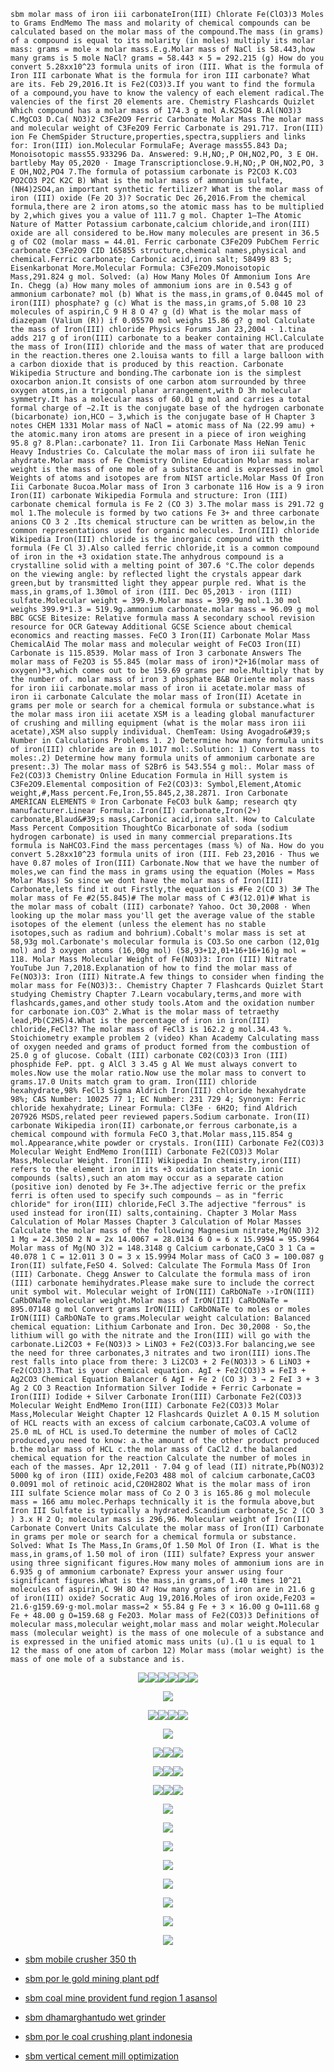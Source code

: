 
```
sbm molar mass of iron iii carbonateIron(III) Chlorate Fe(ClO3)3 Moles to Grams EndMemo The mass and molarity of chemical compounds can be calculated based on the molar mass of the compound.The mass (in grams) of a compound is equal to its molarity (in moles) multiply its molar mass: grams = mole × molar mass.E.g.Molar mass of NaCl is 58.443,how many grams is 5 mole NaCl? grams = 58.443 × 5 = 292.215 (g) How do you convert 5.28xx10^23 formula units of iron (III. What is the formula of Iron III carbonate What is the formula for iron III carbonate? What are its. Feb 29,2016.It is Fe2(CO3)3.If you want to find the formula of a compound,you have to know the valency of each element radical.The valencies of the first 20 elements are. Chemistry Flashcards Quizlet Which compound has a molar mass of 174.3 g mol A.K2SO4 B.Al(NO3)3 C.MgCO3 D.Ca( NO3)2 C3Fe2O9 Ferric Carbonate Molar Mass The molar mass and molecular weight of C3Fe2O9 Ferric Carbonate is 291.717. Iron(III) ion Fe ChemSpider Structure,properties,spectra,suppliers and links for: Iron(III) ion.Molecular FormulaFe; Average mass55.843 Da; Monoisotopic mass55.933296 Da. Answered: 9.H,NO;,P ОН,NO2,PO, 3 E OH. bartleby May 05,2020 · Image Transcriptionclose.9.H,NO;,P ОН,NO2,PO, 3 E OH,NO2,PO4 7.The formula of potassium carbonate is P2CO3 К.СОЗ PO2CO3 P2C K2C B) What is the molar mass of ammonium sulfate,(NH4)2SO4,an important synthetic fertilizer? What is the molar mass of iron (III) oxide (Fe 2O 3)? Socratic Dec 26,2016.From the chemical formula,there are 2 iron atoms,so the atomic mass has to be multiplied by 2,which gives you a value of 111.7 g mol. Chapter 1—The Atomic Nature of Matter Potassium carbonate,calcium chloride,and iron(III) oxide are all considered to be.How many molecules are present in 36.5 g of CO2 (molar mass = 44.01. Ferric carbonate C3Fe2O9 PubChem Ferric carbonate C3Fe2O9 CID 165855 structure,chemical names,physical and chemical.Ferric carbonate; Carbonic acid,iron salt; 58499 83 5; Eisenkarbonat More.Molecular Formula: C3Fe2O9.Monoisotopic Mass,291.824 g mol. Solved: (a) How Many Moles Of Ammonium Ions Are In. Chegg (a) How many moles of ammonium ions are in 0.543 g of ammonium carbonate? mol (b) What is the mass,in grams,of 0.0445 mol of iron(III) phosphate? g (c) What is the mass,in grams,of 5.08 10 23 molecules of aspirin,C 9 H 8 O 4? g (d) What is the molar mass of diazepam (Valium (R)) if 0.05570 mol weighs 15.86 g? g mol Calculate the mass of Iron(III) chloride Physics Forums Jan 23,2004 · 1.tina adds 217 g of iron(III) carbonate to a beaker containing HCl.Calculate the mass of Iron(III) chloride and the mass of water that are produced in the reaction.theres one 2.louisa wants to fill a large balloon with a carbon dioxide that is produced by this reaction. Carbonate Wikipedia Structure and bonding.The carbonate ion is the simplest oxocarbon anion.It consists of one carbon atom surrounded by three oxygen atoms,in a trigonal planar arrangement,with D 3h molecular symmetry.It has a molecular mass of 60.01 g mol and carries a total formal charge of −2.It is the conjugate base of the hydrogen carbonate (bicarbonate) ion,HCO − 3,which is the conjugate base of H Chapter 3 notes CHEM 1331 Molar mass of NaCl = atomic mass of Na (22.99 amu) + the atomic.many iron atoms are present in a piece of iron weighing 95.8 g? 8.Plan:.carbonate? 11. Iron Iii Carbonate Mass HeNan Tenic Heavy Industries Co. Calculate the molar mass of iron iii sulfate he ahydrate.Molar mass of Fe Chemistry Online Education Molar mass molar weight is the mass of one mole of a substance and is expressed in gmol Weights of atoms and isotopes are from NIST article.Molar Mass Of Iron Iii Carbonate 8ucoa.Molar mass of Iron 3 carbonate 116 How is a 9 iron Iron(II) carbonate Wikipedia Formula and structure: Iron (III) carbonate chemical formula is Fe 2 (CO 3) 3.The molar mass is 291.72 g mol 1.The molecule is formed by two cations Fe 3+ and three carbonate anions CO 3 2 .Its chemical structure can be written as below,in the common representations used for organic molecules. Iron(III) chloride Wikipedia Iron(III) chloride is the inorganic compound with the formula (Fe Cl 3).Also called ferric chloride,it is a common compound of iron in the +3 oxidation state.The anhydrous compound is a crystalline solid with a melting point of 307.6 °C.The color depends on the viewing angle: by reflected light the crystals appear dark green,but by transmitted light they appear purple red. What is the mass,in grams,of 1.30mol of iron (III. Dec 05,2013 · iron (III) sulfate.Molecular weight = 399.9.Molar mass = 399.9g mol.1.30 mol weighs 399.9*1.3 = 519.9g.ammonium carbonate.molar mass = 96.09 g mol BBC GCSE Bitesize: Relative formula mass A secondary school revision resource for OCR Gateway Additional GCSE Science about chemical economics and reacting masses. FeCO 3 Iron(II) Carbonate Molar Mass ChemicalAid The molar mass and molecular weight of FeCO3 Iron(II) Carbonate is 115.8539. Molar mass of Iron 3 carbonate Answers The molar mass of Fe2O3 is 55.845 (molar mass of iron)*2+16(molar mass of oxygen)*3,which comes out to be 159.69 grams per mole.Multiply that by the number of. molar mass of iron 3 phosphate B&B Oriente molar mass for iron iii carbonate.molar mass of iron ii acetate.molar mass of iron ii carbonate Calculate the molar mass of Iron(II) Acetate in grams per mole or search for a chemical formula or substance.what is the molar mass iron iii acetate XSM is a leading global manufacturer of crushing and milling equipment (what is the molar mass iron iii acetate),XSM also supply individual. ChemTeam: Using Avogadro&#39;s Number in Calculations Problems 1. 2) Determine how many formula units of iron(III) chloride are in 0.1017 mol:.Solution: 1) Convert mass to moles:.2) Determine how many formula units of ammonium carbonate are present:.3) The molar mass of S2Br6 is 543.554 g mol:. Molar mass of Fe2(CO3)3 Chemistry Online Education Formula in Hill system is C3Fe2O9.Elemental composition of Fe2(CO3)3: Symbol,Element,Atomic weight,#,Mass percent.Fe,Iron,55.845,2,38.2871. Iron Carbonate AMERICAN ELEMENTS ® Iron Carbonate FeCO3 bulk &amp; research qty manufacturer.Linear Formula:.Iron(II) carbonate,Iron(2+) carbonate,Blaud&#39;s mass,Carbonic acid,iron salt. How to Calculate Mass Percent Composition ThoughtCo Bicarbonate of soda (sodium hydrogen carbonate) is used in many commercial preparations.Its formula is NaHCO3.Find the mass percentages (mass %) of Na. How do you convert 5.28xx10^23 formula units of iron (III. Feb 23,2016 · Thus we have 0.87 moles of Iron(III) Carbonate.Now that we have the number of moles,we can find the mass in grams using the equation (Moles = Mass Molar Mass) So since we dont have the molar mass of Iron(III) Carbonate,lets find it out Firstly,the equation is #Fe 2(CO 3) 3# The molar mass of Fe #2(55.845)# The molar mass of C #3(12.01)# What is the molar mass of cobalt (III) carbonate? Yahoo. Oct 30,2008 · When looking up the molar mass you'll get the average value of the stable isotopes of the element (unless the element has no stable isotopes,such as radium and bohrium).Cobalt's molar mass is set at 58,93g mol.Carbonate's molecular formula is CO3.So one carbon (12,01g mol) and 3 oxygen atoms (16,00g mol) (58,93+12,01+16+16+16)g mol = 118. Molar Mass Molecular Weight of Fe(NO3)3: Iron (III) Nitrate YouTube Jun 7,2018.Explanation of how to find the molar mass of Fe(NO3)3: Iron (III) Nitrate.A few things to consider when finding the molar mass for Fe(NO3)3:. Chemistry Chapter 7 Flashcards Quizlet Start studying Chemistry Chapter 7.Learn vocabulary,terms,and more with flashcards,games,and other study tools.Atom and the oxidation number for carbonate ion.CO3^ 2.What is the molar mass of tetraethy lead,Pb(C2H5)4.What is the percentage of iron in iron(III) chloride,FeCl3? The molar mass of FeCl3 is 162.2 g mol.34.43 %. Stoichiometry example problem 2 (video) Khan Academy Calculating mass of oxygen needed and grams of product formed from the combustion of 25.0 g of glucose. Cobalt (III) carbonate C02(CO3)3 Iron (III) phosphide FeP. ppt. g AlCl 3 3.45 g Al We must always convert to moles.Now use the molar ratio.Now use the molar mass to convert to grams.17.0 Units match gram to gram. Iron(III) chloride hexahydrate,98% FeCl3 Sigma Aldrich Iron(III) chloride hexahydrate 98%; CAS Number: 10025 77 1; EC Number: 231 729 4; Synonym: Ferric chloride hexahydrate; Linear Formula: Cl3Fe · 6H2O; find Aldrich 207926 MSDS,related peer reviewed papers.Sodium carbonate. Iron(II) carbonate Wikipedia iron(II) carbonate,or ferrous carbonate,is a chemical compound with formula FeCO 3,that.Molar mass,115.854 g mol.Appearance,white powder or crystals. Iron(III) Carbonate Fe2(CO3)3 Molecular Weight EndMemo Iron(III) Carbonate Fe2(CO3)3 Molar Mass,Molecular Weight. Iron(III) Wikipedia In chemistry,iron(III) refers to the element iron in its +3 oxidation state.In ionic compounds (salts),such an atom may occur as a separate cation (positive ion) denoted by Fe 3+.The adjective ferric or the prefix ferri is often used to specify such compounds — as in "ferric chloride" for iron(III) chloride,FeCl 3.The adjective "ferrous" is used instead for iron(II) salts,containing. Chapter 3 Molar Mass Calculation of Molar Masses Chapter 3 Calculation of Molar Masses Calculate the molar mass of the following Magnesium nitrate,Mg(NO 3)2 1 Mg = 24.3050 2 N = 2x 14.0067 = 28.0134 6 O = 6 x 15.9994 = 95.9964 Molar mass of Mg(NO 3)2 = 148.3148 g Calcium carbonate,CaCO 3 1 Ca = 40.078 1 C = 12.011 3 O = 3 x 15.9994 Molar mass of CaCO 3 = 100.087 g Iron(II) sulfate,FeSO 4. Solved: Calculate The Formula Mass Of Iron (III) Carbonate. Chegg Answer to Calculate the formula mass of iron (III) carbonate hemihydrates.Please make sure to include the correct unit symbol wit. Molecular weight of IrON(III) CaRbONaTe ››IrON(III) CaRbONaTe molecular weight.Molar mass of IrON(III) CaRbONaTe = 895.07148 g mol Convert grams IrON(III) CaRbONaTe to moles or moles IrON(III) CaRbONaTe to grams.Molecular weight calculation: Balanced chemical equation: Lithium Carbonate and Iron. Dec 30,2008 · So,the lithium will go with the nitrate and the Iron(III) will go with the carbonate.Li2CO3 + Fe(NO3)3 > LiNO3 + Fe2(CO3)3.For balancing,we see the need for three carbonates,3 nitrates and two iron(III) ions.The rest falls into place from there: 3 Li2CO3 + 2 Fe(NO3)3 > 6 LiNO3 + Fe2(CO3)3.That is your chemical equation. AgI + Fe2(CO3)3 = FeI3 + Ag2CO3 Chemical Equation Balancer 6 AgI + Fe 2 (CO 3) 3 → 2 FeI 3 + 3 Ag 2 CO 3 Reaction Information Silver Iodide + Ferric Carbonate = Iron(III) Iodide + Silver Carbonate Iron(III) Carbonate Fe2(CO3)3 Molecular Weight EndMemo Iron(III) Carbonate Fe2(CO3)3 Molar Mass,Molecular Weight Chapter 12 Flashcards Quizlet A 0.15 M solution of HCL reacts with an excess of calcium carbonate,CaCO3.A volume of 25.0 mL of HCL is used.To determine the number of moles of CaCl2 produced,you need to know: a.the amount of the other product produced b.the molar mass of HCL c.the molar mass of CaCl2 d.the balanced chemical equation for the reaction Calculate the number of moles in each of the masses. Apr 12,2011 · 7.04 g of lead (II) nitrate,Pb(NO3)2 5000 kg of iron (III) oxide,Fe2O3 488 mol of calcium carbonate,CaCO3 0.0091 mol of retinoic acid,C20H28O2 What is the molar mass of iron III sulfate Science molar mass of Co 2 O 3 is 165.86 g mol molecule mass = 166 amu molec.Perhaps technically it is the formula above,but Iron III Sulfate is typically a hydrated.Scandium carbonate,Sc 2 (CO 3 ) 3.x H 2 O; molecular mass is 296,96. Molecular weight of Iron(II) Carbonate Convert Units Calculate the molar mass of Iron(II) Carbonate in grams per mole or search for a chemical formula or substance. Solved: What Is The Mass,In Grams,Of 1.50 Mol Of Iron (I. What is the mass,in grams,of 1.50 mol of iron (III) sulfate? Express your answer using three significant figures.How many moles of ammonium ions are in 6.935 g of ammonium carbonate? Express your answer using four significant figures.What is the mass,in grams,of 1.40 times 10^21 molecules of aspirin,C 9H 8O 4? How many grams of iron are in 21.6 g of iron(III) oxide? Socratic Aug 19,2016.Moles of iron oxide,Fe2O3 = 21.6⋅g159.69⋅g⋅mol.molar mass=2 × 55.84 g Fe + 3 × 16.00 g O=111.68 g Fe + 48.00 g O=159.68 g Fe2O3. Molar mass of Fe2(CO3)3 Definitions of molecular mass,molecular weight,molar mass and molar weight.Molecular mass (molecular weight) is the mass of one molecule of a substance and is expressed in the unified atomic mass units (u).(1 u is equal to 1 12 the mass of one atom of carbon 12) Molar mass (molar weight) is the mass of one mole of a substance and is. 
```

<div align="center">
  
<a rel="nofollow" href="https://m.shibang-china.com?f=github&k=sbm+molar+mass+of+iron+iii+carbonate"><img src="https://static.shibang-china.com/en/l.png"></a><img src="https://static.shibang-china.com/en/hw.png"><a rel="nofollow" href="https://m.shibang-china.com/product/?f=github&k=sbm+molar+mass+of+iron+iii+carbonate"><img src="https://static.shibang-china.com/en/p.png"></a><a rel="nofollow" href="https://m.shibang-china.com/cases/?f=github&k=sbm+molar+mass+of+iron+iii+carbonate"><img src="https://static.shibang-china.com/en/c.png"></a><a rel="nofollow" href="https://m.shibang-china.com/news/?f=github&k=sbm+molar+mass+of+iron+iii+carbonate"><img src="https://static.shibang-china.com/en/n.png"></a><a rel="nofollow" href="https://m.shibang-china.com?f=github&k=sbm+molar+mass+of+iron+iii+carbonate"><img src="https://static.shibang-china.com/en/m.png"></a>

<a rel="nofollow" href="https://m.shibang-china.com/product/?f=github&k=sbm+molar+mass+of+iron+iii+carbonate"><img src="https://static.shibang-china.com/en/b.jpg"></a>
  
<a rel="nofollow" href="https://m.shibang-china.com/solution-aggregate.html?f=github&k=sbm+molar+mass+of+iron+iii+carbonate"><img src="https://static.shibang-china.com/en/a.jpg"></a><a rel="nofollow" href="https://m.shibang-china.com/solution-mine.html?f=github&k=sbm+molar+mass+of+iron+iii+carbonate"><img src="https://static.shibang-china.com/en/m.jpg"></a><a rel="nofollow" href="https://m.shibang-china.com/solution-mill.html?f=github&k=sbm+molar+mass+of+iron+iii+carbonate"><img src="https://static.shibang-china.com/en/g.jpg"></a><a rel="nofollow" href="https://m.shibang-china.com/solution-epc.html?f=github&k=sbm+molar+mass+of+iron+iii+carbonate"><img src="https://static.shibang-china.com/en/e.jpg"></a>

<a rel="nofollow" href="https://m.shibang-china.com/product/?f=github&k=sbm+molar+mass+of+iron+iii+carbonate"><img src="https://static.shibang-china.com/en/a-p.png"></a>

<a rel="nofollow" href="https://m.shibang-china.com/product/crusher/c6x.html?f=github&k=sbm+molar+mass+of+iron+iii+carbonate"><img src="https://static.shibang-china.com/en/j.jpg"></a><a rel="nofollow" href="https://m.shibang-china.com/product/crusher/ci5x.html?f=github&k=sbm+molar+mass+of+iron+iii+carbonate"><img src="https://static.shibang-china.com/en/i.jpg"></a><a rel="nofollow" href="https://m.shibang-china.com/product/crusher/hst.html?f=github&k=sbm+molar+mass+of+iron+iii+carbonate"><img src="https://static.shibang-china.com/en/c.jpg"></a>

<a rel="nofollow" href="https://m.shibang-china.com/product/mill/mtw.html?f=github&k=sbm+molar+mass+of+iron+iii+carbonate"><img src="https://static.shibang-china.com/en/mtw.jpg"></a><a rel="nofollow" href="https://m.shibang-china.com/product/mill/scm.html?f=github&k=sbm+molar+mass+of+iron+iii+carbonate"><img src="https://static.shibang-china.com/en/scm.jpg"></a><a rel="nofollow" href="https://m.shibang-china.com/product/mill/lm.html?f=github&k=sbm+molar+mass+of+iron+iii+carbonate"><img src="https://static.shibang-china.com/en/lm.jpg"></a>

<a rel="nofollow" href="https://m.shibang-china.com/product/sand/vsi6x.html?f=github&k=sbm+molar+mass+of+iron+iii+carbonate"><img src="https://static.shibang-china.com/en/6x.jpg"></a><a rel="nofollow" href="https://m.shibang-china.com/product/sand/vu.html?f=github&k=sbm+molar+mass+of+iron+iii+carbonate"><img src="https://static.shibang-china.com/en/vu.jpg"></a><a rel="nofollow" href="https://m.shibang-china.com/product/mobile/klun.html?f=github&k=sbm+molar+mass+of+iron+iii+carbonate"><img src="https://static.shibang-china.com/en/k.jpg"></a>

<a rel="nofollow" href="https://m.shibang-china.com/cases/?f=github&k=sbm+molar+mass+of+iron+iii+carbonate"><img src="https://static.shibang-china.com/en/case.png"></a>

<a rel="nofollow" href="https://m.shibang-china.com/cases/aggregate/202.html?f=github&k=sbm+molar+mass+of+iron+iii+carbonate"><img src="https://static.shibang-china.com/en/c-1.jpg"></a>

<a rel="nofollow" href="https://m.shibang-china.com/cases/aggregate/203.html?f=github&k=sbm+molar+mass+of+iron+iii+carbonate"><img src="https://static.shibang-china.com/en/c-2.jpg"></a>

<a rel="nofollow" href="https://m.shibang-china.com/cases/mill/123.html?f=github&k=sbm+molar+mass+of+iron+iii+carbonate"><img src="https://static.shibang-china.com/en/c-3.jpg"></a>

<a rel="nofollow" href="https://m.shibang-china.com/contact_us.html?f=github&k=sbm+molar+mass+of+iron+iii+carbonate"><img src="https://static.shibang-china.com/en/contact.png"></a>

<a rel="nofollow" href="https://swt.shibang-china.com/?f=github&k=sbm+molar+mass+of+iron+iii+carbonate"><img src="https://static.shibang-china.com/en/chat.png"></a>

<a rel="nofollow" href="https://whatsapp.shibangsoft.com/WhatsApp.php?f=github&k=sbm+molar+mass+of+iron+iii+carbonate"><img src="https://static.shibang-china.com/en/whatsapp.png"></a>

<a rel="nofollow" href="https://m.shibang-china.com/?f=github&k=sbm+molar+mass+of+iron+iii+carbonate"><img src="https://static.shibang-china.com/en/website.png"></a>

</div>


* [sbm mobile crusher 350 th](sbm%20mobile%20crusher%20350%20th.md)

* [sbm por le gold mining plant pdf](sbm%20por%20le%20gold%20mining%20plant%20pdf.md)

* [sbm coal mine provident fund region 1 asansol](sbm%20coal%20mine%20provident%20fund%20region%201%20asansol.md)

* [sbm dhamarghantudo wet grinder](sbm%20dhamarghantudo%20wet%20grinder.md)

* [sbm por le coal crushing plant indonesia](sbm%20por%20le%20coal%20crushing%20plant%20indonesia.md)

* [sbm vertical cement mill optimization](sbm%20vertical%20cement%20mill%20optimization.md)